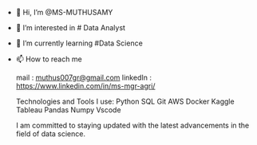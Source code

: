- 👋 Hi, I’m @MS-MUTHUSAMY
- 👀 I’m interested in # Data Analyst
- 🌱 I’m currently learning  #Data Science
- 📫 How to reach me

  mail : muthus007gr@gmail.com
  linkedIn : https://www.linkedin.com/in/ms-mgr-agri/
     

  Technologies and Tools I use:
  Python SQL Git AWS Docker Kaggle Tableau  Pandas Numpy Vscode 

  I am committed to staying updated with the latest advancements in the field of data science. 


<!---
MS-MUTHUSAMY/MS-MUTHUSAMY is a ✨ special ✨ repository because its `README.md` (this file) appears on your GitHub profile.
You can click the Preview link to take a look at your changes.
--->

